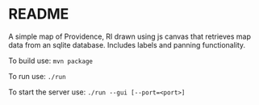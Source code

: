 # README

A simple map of Providence, RI drawn using js canvas that retrieves map data from an sqlite database. Includes labels and panning functionality.

To build use:
`mvn package`

To run use:
`./run`

To start the server use:
`./run --gui [--port=<port>]`
